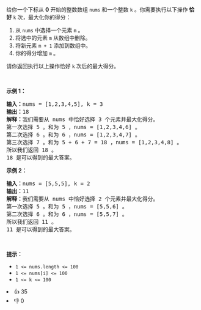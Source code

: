 <p>给你一个下标从 <strong>0</strong>&nbsp;开始的整数数组&nbsp;<code>nums</code> 和一个整数&nbsp;<code>k</code>&nbsp;。你需要执行以下操作<strong>&nbsp;恰好</strong> <code>k</code>&nbsp;次，最大化你的得分：</p>

<ol> 
 <li>从 <code>nums</code>&nbsp;中选择一个元素&nbsp;<code>m</code>&nbsp;。</li> 
 <li>将选中的元素&nbsp;<code>m</code>&nbsp;从数组中删除。</li> 
 <li>将新元素&nbsp;<code>m + 1</code>&nbsp;添加到数组中。</li> 
 <li>你的得分增加&nbsp;<code>m</code>&nbsp;。</li> 
</ol>

<p>请你返回执行以上操作恰好 <code>k</code>&nbsp;次后的最大得分。</p>

<p>&nbsp;</p>

<p><strong>示例 1：</strong></p>

<pre>
<b>输入：</b>nums = [1,2,3,4,5], k = 3
<b>输出：</b>18
<b>解释：</b>我们需要从 nums 中恰好选择 3 个元素并最大化得分。
第一次选择 5 。和为 5 ，nums = [1,2,3,4,6] 。
第二次选择 6 。和为 6 ，nums = [1,2,3,4,7] 。
第三次选择 7 。和为 5 + 6 + 7 = 18 ，nums = [1,2,3,4,8] 。
所以我们返回 18 。
18 是可以得到的最大答案。
</pre>

<p><strong>示例 2：</strong></p>

<pre>
<b>输入：</b>nums = [5,5,5], k = 2
<b>输出：</b>11
<b>解释：</b>我们需要从 nums 中恰好选择 2 个元素并最大化得分。
第一次选择 5 。和为 5 ，nums = [5,5,6] 。
第二次选择 6 。和为 6 ，nums = [5,5,7] 。
所以我们返回 11 。
11 是可以得到的最大答案。
</pre>

<p>&nbsp;</p>

<p><strong>提示：</strong></p>

<ul> 
 <li><code>1 &lt;= nums.length &lt;= 100</code></li> 
 <li><code>1 &lt;= nums[i] &lt;= 100</code></li> 
 <li><code>1 &lt;= k &lt;= 100</code></li> 
</ul>

<div><li>👍 35</li><li>👎 0</li></div>